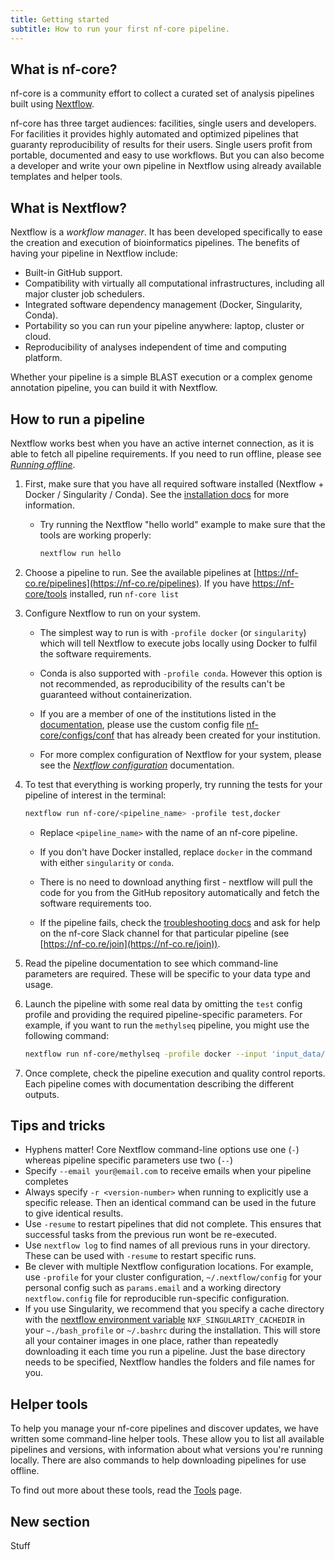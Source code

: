 ```yaml
---
title: Getting started
subtitle: How to run your first nf-core pipeline.
---
```


## What is nf-core?

nf-core is a community effort to collect a curated set of analysis pipelines built using [Nextflow](https://www.nextflow.io/docs/latest/index.html).

nf-core has three target audiences: facilities, single users and developers.
For facilities it provides highly automated and optimized pipelines that guaranty reproducibility of results for their users.
Single users profit from portable, documented and easy to use workflows.
But you can also become a developer and write your own pipeline in Nextflow using already available templates and helper tools.

## What is Nextflow?

Nextflow is a *workflow manager*.
It has been developed specifically to ease the creation and execution of bioinformatics pipelines.
The benefits of having your pipeline in Nextflow include:

* Built-in GitHub support.
* Compatibility with virtually all computational infrastructures, including all major cluster job schedulers.
* Integrated software dependency management (Docker, Singularity, Conda).
* Portability so you can run your pipeline anywhere: laptop, cluster or cloud.
* Reproducibility of analyses independent of time and computing platform.

Whether your pipeline is a simple BLAST execution or a complex genome annotation pipeline, you can build it with Nextflow.

## How to run a pipeline

Nextflow works best when you have an active internet connection, as it is able to fetch all pipeline requirements. If you need to run offline, please see [_Running offline_](offline.md).

1. First, make sure that you have all required software installed (Nextflow + Docker / Singularity / Conda). See the [installation docs](installation.md) for more information.

    * Try running the Nextflow "hello world" example to make sure that the tools are working properly:

        ```bash
        nextflow run hello
        ```

2. Choose a pipeline to run. See the available pipelines at [https://nf-co.re/pipelines](https://nf-co.re/pipelines). If you have [https://nf-core/tools](https://nf-co.re/tools) installed, run `nf-core list`

3. Configure Nextflow to run on your system.

    * The simplest way to run is with `-profile docker` (or `singularity`) which will tell Nextflow to execute jobs locally using Docker to fulfil the software requirements.

    * Conda is also supported with `-profile conda`. However this option is not recommended, as reproducibility of the results can't be guaranteed without containerization.

    * If you are a member of one of the institutions listed in the [documentation](https://github.com/nf-core/configs#documentation), please use the custom config file [nf-core/configs/conf](https://github.com/nf-core/configs/tree/master/conf) that has already been created for your institution.

    * For more complex configuration of Nextflow for your system, please see the [_Nextflow configuration_](https://nf-co.re/usage/configuration) documentation.

4. To test that everything is working properly, try running the tests for your pipeline of interest in the terminal:

    ```bash
    nextflow run nf-core/<pipeline_name> -profile test,docker
    ```

    * Replace `<pipeline_name>` with the name of an nf-core pipeline.

    * If you don't have Docker installed, replace `docker` in the command with either `singularity` or `conda`.

    * There is no need to download anything first - nextflow will pull the code for you from the GitHub repository automatically and fetch the software requirements too.

    * If the pipeline fails, check the [troubleshooting docs](troubleshooting.md) and ask for help on the nf-core Slack channel for that particular pipeline (see [https://nf-co.re/join](https://nf-co.re/join)).

5. Read the pipeline documentation to see which command-line parameters are required. These will be specific to your data type and usage.

6. Launch the pipeline with some real data by omitting the `test` config profile and providing the required pipeline-specific parameters. For example, if you want to run the `methylseq` pipeline, you might use the following command:

    ```bash
    nextflow run nf-core/methylseq -profile docker --input 'input_data/*.fastq.gz' --outdir myproj/results --genome GRCh38
    ```

7. Once complete, check the pipeline execution and quality control reports. Each pipeline comes with documentation describing the different outputs.

## Tips and tricks

* Hyphens matter! Core Nextflow command-line options use one (`-`) whereas pipeline specific parameters use two (`--`)
* Specify `--email your@email.com` to receive emails when your pipeline completes
* Always specify `-r <version-number>` when running to explicitly use a specific release. Then an identical command can be used in the future to give identical results.
* Use `-resume` to restart pipelines that did not complete. This ensures that successful tasks from the previous run wont be re-executed.
* Use `nextflow log` to find names of all previous runs in your directory. These can be used with `-resume` to restart specific runs.
* Be clever with multiple Nextflow configuration locations. For example, use `-profile` for your cluster configuration, `~/.nextflow/config` for your personal config such as `params.email` and a working directory `nextflow.config` file for reproducible run-specific configuration.
* If you use Singularity, we recommend that you specify a cache directory with the [nextflow environment variable](https://www.nextflow.io/docs/latest/config.html#environment-variables) `NXF_SINGULARITY_CACHEDIR` in your `~./bash_profile` or `~/.bashrc` during the installation. This will store all your container images in one place, rather than repeatedly downloading it each time you run a pipeline. Just the base directory needs to be specified, Nextflow handles the folders and file names for you.

## Helper tools

To help you manage your nf-core pipelines and discover updates, we have written some command-line helper tools.
These allow you to list all available pipelines and versions, with information about what versions you're running locally.
There are also commands to help downloading pipelines for use offline.

To find out more about these tools, read the [Tools](/tools) page.

## New section

Stuff
